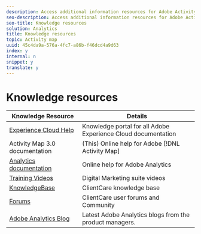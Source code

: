 ```yaml
---
description: Access additional information resources for Adobe Activity Map.
seo-description: Access additional information resources for Adobe Activity Map.
seo-title: Knowledge resources
solution: Analytics
title: Knowledge resources
topic: Activity map
uuid: 45c4da9a-576a-4fc7-a86b-f46dcd4a9d63
index: y
internal: n
snippet: y
translate: y
---
```


# Knowledge resources



|  Knowledge Resource  | Details  |
|---|---|
|  [ Experience Cloud Help ]( https://marketing.adobe.com/resources/help/en_US/home/index.html)  | Knowledge portal for all Adobe Experience Cloud documentation  |
|  Activity Map 3.0 documentation  |(This) Online help for Adobe [!DNL  Activity Map] |
|  [ Analytics documentation](https://marketing.adobe.com/resources/help/en_US/reference/)  | Online help for Adobe Analytics  |
|  [ Training Videos](https://outv.omniture.com/)  | Digital Marketing suite videos  |
|  [ KnowledgeBase](https://omniture-help.custhelp.com/)  | ClientCare knowledge base  |
|  [ Forums](http://help-forums.adobe.com/content/adobeforums/en/analytics-forum/?f=adobe-analytics)  | ClientCare user forums and Community  |
|  [ Adobe Analytics Blog ](http://blogs.adobe.com/digitalmarketing/analytics/)  | Latest Adobe Analytics blogs from the product managers.  |

